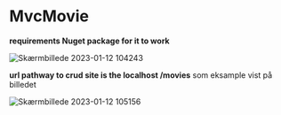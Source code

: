 # MvcMovie



**requirements Nuget package for it to work**

![Skærmbillede 2023-01-12 104243](https://user-images.githubusercontent.com/88823753/212033303-18d5855e-f861-4154-96e6-8c4ed1c45374.png)

**url pathway to crud site is the localhost /movies**
som eksample vist på billedet 

![Skærmbillede 2023-01-12 105156](https://user-images.githubusercontent.com/88823753/212035324-6dc90323-7bea-4d99-8b2d-ee71de6f0787.png)

